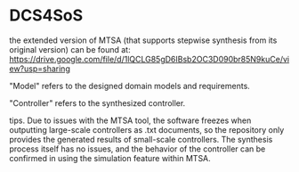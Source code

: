 # DCS4SoS

the extended version of MTSA (that supports stepwise synthesis from its original version) can be found at: https://drive.google.com/file/d/1lQCLG85gD6IBsb2OC3D090br85N9kuCe/view?usp=sharing


"Model" refers to the designed domain models and requirements.

"Controller" refers to the synthesized controller.

tips. Due to issues with the MTSA tool, the software freezes when outputting large-scale controllers as .txt documents, so the repository only provides the generated results of small-scale controllers. The synthesis process itself has no issues, and the behavior of the controller can be confirmed in using the simulation feature within MTSA.